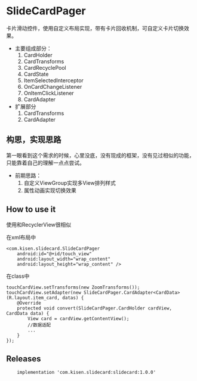 # SlideCardPager

卡片滑动控件，使用自定义布局实现，带有卡片回收机制，可自定义卡片切换效果。

- 主要组成部分：
	1. CardHolder
	2. CardTransforms
	3. CardRecyclePool
	4. CardState
	5. ItemSelectedInterceptor
	6. OnCardChangeListener
	7. OnItemClickListener
	8. CardAdapter
- 扩展部分
	1. CardTransforms
	2. CardAdapter

## 构思，实现思路
第一眼看到这个需求的时候，心里没底，没有现成的框架，没有见过相似的功能，只能靠着自己的理解一点点尝试。

- 前期思路：
	1. 自定义ViewGroup实现多View排列样式
	2. 属性动画实现切换效果

## How to use it

使用和RecyclerView很相似

在xml布局中

```
<com.kisen.slidecard.SlideCardPager
    android:id="@+id/touch_view"
    android:layout_width="wrap_content"
    android:layout_height="wrap_content" />
```

在class中

```
touchCardView.setTransforms(new ZoomTransforms());
touchCardView.setAdapter(new SlideCardPager.CardAdapter<CardData>(R.layout.item_card, datas) {
    @Override
    protected void convert(SlideCardPager.CardHolder cardView, CardData data) {
        View card = cardView.getContentView();
        //数据适配
        ...
    }
});
```

## Releases
```
    implementation 'com.kisen.slidecard:slidecard:1.0.0'
```